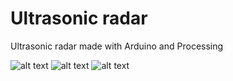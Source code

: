 # Ultrasonic radar

Ultrasonic radar made with Arduino and Processing

![alt text](https://i.imgur.com/sUKDnfs.png)
![alt text](https://i.imgur.com/iK3JCGf.png)
![alt text](https://i.imgur.com/yNR3cKT.png)
